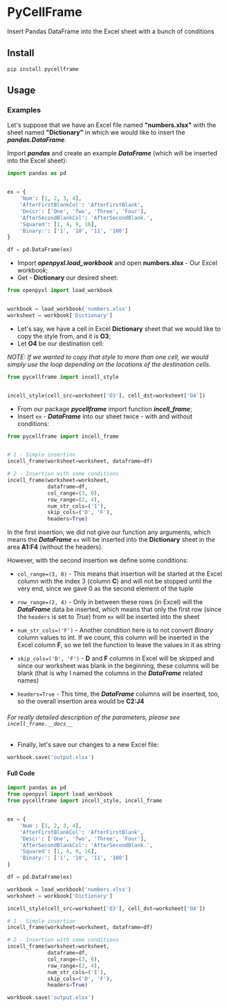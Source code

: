 # PyCellFrame

Insert Pandas DataFrame into the Excel sheet with a bunch of conditions

## Install

`pip install pycellframe`

## Usage

### Examples

Let's suppose that we have an Excel file named **"numbers.xlsx"** with the sheet
named **"Dictionary"** in which we would like to insert the ___pandas.DataFrame___.


Import ___pandas___ and create an example ___DataFrame___ (which will be inserted into the Excel sheet):

```python
import pandas as pd


ex = {
    'Num': [1, 2, 3, 4],
    'AfterFirstBlankCol': 'AfterFirstBlank',
    'Descr': ['One', 'Two', 'Three', 'Four'],
    'AfterSecondBlankCol': 'AfterSecondBlank.',
    'Squared': [1, 4, 9, 16],
    'Binary:': ['1', '10', '11', '100']
}

df = pd.DataFrame(ex)
```

- Import ___openpyxl.load_workbook___ and open **numbers.xlsx** - Our Excel workbook;
- Get - **Dictionary** our desired sheet:

```python
from openpyxl import load_workbook


workbook = load_workbook('numbers.xlsx')
worksheet = workbook['Dictionary']
```

- Let's say, we have a cell in Excel __Dictionary__ sheet that we would like to copy the style from,
and it is __O3__;
- Let __O4__ be our destination cell:

_NOTE: If we wanted to copy that style to more than one cell, we would simply use the loop
depending on the locations of the destination cells._

```python
from pycellframe import incell_style


incell_style(cell_src=worksheet['O3'], cell_dst=worksheet['O4'])
```

- From our package ___pycellframe___ import function ___incell_frame___;
- Insert `ex` - ___DataFrame___ into our sheet twice - with and without conditions:

```python
from pycellframe import incell_frame


# 1 - Simple insertion
incell_frame(worksheet=worksheet, dataframe=df)

# 2 - Insertion with some conditions
incell_frame(worksheet=worksheet,
             dataframe=df,
             col_range=(3, 0),
             row_range=(2, 4),
             num_str_cols=('I'),
             skip_cols=('D', 'F'),
             headers=True)
```

In the first insertion, we did not give our function any arguments, which means the ___DataFrame___
`ex` will be inserted into the __Dictionary__ sheet in the area __A1:F4__ (without the headers).

However, with the second insertion we define some conditions:

- `col_range=(3, 0)` - This means that insertion will be started at the Excel column with the
index 3 (column __C__) and will not be stopped until the very end, since we gave 0 as the
second element of the tuple

- `row_range=(2, 4)` - Only in between these rows (in Excel) will the ___DataFrame___ data be inserted,
which means that only the first row (since the `headers` is set to _True_) from `ex` will be inserted into the sheet

- `num_str_cols=('F')` - Another condition here is to not convert _Binary_ column values to int.
If we count, this column will be inserted in the Excel column __F__, so we tell the function to leave
the values in it as string

- `skip_cols=('D', 'F')` - __D__ and __F__ columns in Excel will be skipped and since our worksheet
was blank in the beginning, these columns will be blank (that is why I named the columns in the
___DataFrame___ related names)

- `headers=True` - This time, the ___DataFrame___ columns will be inserted, too, so the overall
insertion area would be __C2:J4__

###### For really detailed description of the parameters, please see `incell_frame.__docs__`

- Finally, let's save our changes to a new Excel file:

```python
workbook.save('output.xlsx')
```

#### Full Code

```python
import pandas as pd
from openpyxl import load_workbook
from pycellframe import incell_style, incell_frame


ex = {
    'Num': [1, 2, 3, 4],
    'AfterFirstBlankCol': 'AfterFirstBlank',
    'Descr': ['One', 'Two', 'Three', 'Four'],
    'AfterSecondBlankCol': 'AfterSecondBlank.',
    'Squared': [1, 4, 9, 16],
    'Binary:': ['1', '10', '11', '100']
}

df = pd.DataFrame(ex)

workbook = load_workbook('numbers.xlsx')
worksheet = workbook['Dictionary']

incell_style(cell_src=worksheet['O3'], cell_dst=worksheet['O4'])

# 1 - Simple insertion
incell_frame(worksheet=worksheet, dataframe=df)

# 2 - Insertion with some conditions
incell_frame(worksheet=worksheet,
             dataframe=df,
             col_range=(3, 0),
             row_range=(2, 4),
             num_str_cols=('I'),
             skip_cols=('D', 'F'),
             headers=True)

workbook.save('output.xlsx')
```
